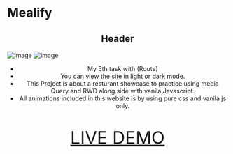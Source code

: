 # Mealify

<center>
 
 ## Header

</center>


![image](https://github.com/Alil0l/Portfolio-Website--Route-Assignment4-/assets/137832626/5811e5cf-a0fe-4281-abba-f9a388ec4e6e)
![image](https://github.com/Alil0l/Portfolio-Website--Route-Assignment4-/assets/137832626/568ad4b4-9ebf-44bc-ba0a-e0baccd503f7)

 <center>

 * My 5th task with (Route)
 * You can view the site in light or dark mode.
 * This Project is about a resturant showcase to practice using media Query and RWD along side with vanila Javascript.
 * All animations included in this website is by using pure css and vanila js only.

   
 <span style="font-size: 40px;">
 
  <a href="https://alil0l.github.io/Mealify-Route-Task5/" target="_blank">LIVE DEMO</a>
  
 </span>
 
</center>


